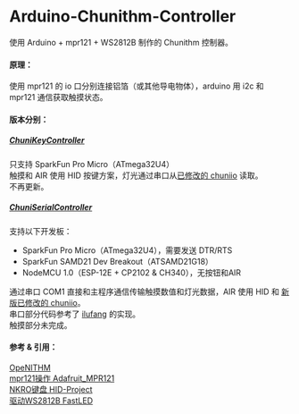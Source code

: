 # Arduino-Chunithm-Controller
使用 Arduino + mpr121 + WS2812B 制作的 Chunithm 控制器。

#### 原理：  
使用 mpr121 的 io 口分别连接铝箔（或其他导电物体），arduino 用 i2c 和 mpr121 通信获取触摸状态。    

#### 版本分别：
##### [ChuniKeyController](ChuniKeyController/ChuniKeyController.ino)
只支持 SparkFun Pro Micro（ATmega32U4）  
触摸和 AIR 使用 HID 按键方案，灯光通过串口从[已修改的 chuniio](ChuniKeyController/chuniio.dll) 读取。  
不再更新。
##### [ChuniSerialController](ChuniSerialController/ChuniSerialController.ino)
支持以下开发板：
- SparkFun Pro Micro（ATmega32U4），需要发送 DTR/RTS  
- SparkFun SAMD21 Dev Breakout（ATSAMD21G18）  
- NodeMCU 1.0（ESP-12E + CP2102 & CH340），无按钮和AIR  

通过串口 COM1 直接和主程序通信传输触摸数值和灯光数据，AIR 使用 HID 和 [新版已修改的 chuniio](ChuniSerialController/chuniio)。  
串口部分代码参考了 [ilufang](https://github.com/ilufang) 的实现。  
触摸部分未完成。  

#### 参考 & 引用：  
[OpeNITHM](https://github.com/jmontineri/OpeNITHM)  
[mpr121操作 Adafruit_MPR121](https://github.com/adafruit/Adafruit_MPR121)  
[NKRO键盘 HID-Project](https://github.com/NicoHood/HID)  
[驱动WS2812B FastLED](https://github.com/FastLED/FastLED)  
